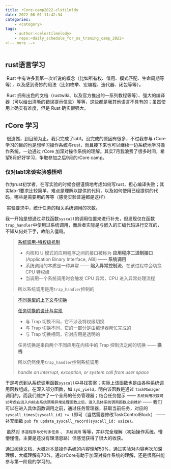 ```yaml
---
title: rCore-camp2022-clstilmldy
date: 2022-08-01 11:42:34
categories:
    - <catogory>
tags:
    - author:<celestilmelody>
    - repo:<daily_schedule_for_os_traning_camp_2022>
<!-- more -->
---
```


## rust语言学习

​	Rust 中有许多我第一次听说的概念（比如所有权、借用、模式匹配、生命周期等等），以及感到奇妙的用法（比如枚举、宏编程、迭代器、闭包等等）。

​	Rust 拥有出色的文档（rustwiki、以及官方推出的一系列教程等等）、强大的编译器（可以给出清晰的错误提示信息）等等，这些都是我其他语言不具有的；虽然使用上确实有难度，但是 Rust 确实很强大。



## rCore 学习

​	很遗憾，到目前为止，我只完成了lab1。没完成的原因有很多，不过我参与 rCore 学习的目的也是想学习操作系统与rust，而且接下来也可以继续一边系统地学习操作系统，一边通过 rCore 加深对操作系统的理解。其实7月我浪费了很多时间，希望8月好好学习，争取参加之后9月的rCore camp。

### 仅对lab1来谈实验感悟吧

​	作为rust初学者，在写实验的时候会很谨慎地考虑如何写rust，担心编译失败；其实lab-1要求比较简单，难点是理解以提供的代码，以及如何使用已经提供的代码，哪些是需要用的等等（感觉实验普遍都是这样）

​	实验要求中，统计任务的相关系统调用的次数。

​	我一开始是想通过寻找函数`syscall`的调用位置来进行补充，但发现仅在函数`trap_handler`中使用过系统调用，而后者实际是与嵌入的汇编代码进行交互的，不知从何处下手，故陷入僵局。

>[系统调用-特权级机制](http://rcore-os.cn/rCore-Tutorial-Book-v3/chapter2/1rv-privilege.html)
>
>- 内核和 U 模式的应用程序之间的接口被称为 **应用程序二进制接口** (Application Binary Interface, ABI) —— **系统调用**
>- 系统调用的本质是一种异常 —— **陷入异常控制流**，在该过程中会切换 CPU 特权级
>- 当调用一个系统调用时会触发 CPU 异常，CPU 进入异常处理流程
>
>所以系统调用是用`trap_handler`控制的

> [不同类型的上下文与切换](http://rcore-os.cn/rCore-Tutorial-Book-v3/chapter3/2task-switching.html#id4)
>
> [任务切换的设计与实现](http://rcore-os.cn/rCore-Tutorial-Book-v3/chapter3/2task-switching.html#term-task-switch-impl)
>
> - 与 Trap 切换不同，它不涉及特权级切换
> - 与 Trap 切换不同，它的一部分是由编译器帮忙完成的
> - 与 Trap 切换相同，它对应用是透明的
>
> 任务切换是来自两个不同应用在内核中的 Trap 控制流之间的切换 ——  **换栈**
>
> 所以仍然使用`trap_handler`控制系统调用
>
> *handle an interrupt, exception, or system call from user space*	

​	于是考虑到从系统调用函数`syscall`中寻找答案；实际上该函数也是由各种系统调用函数组成，在深入部分函数，如 `sys_yield`，明白该函数是通过 `TaskManager` 调用的，而我们维护了一个全局的任务管理器；结合任务提示 —— `系统调用次数可以考虑在进入内核态系统调用异常处理函数之后，进入具体系统调用函数之前维护` —— 我们可以在进入具体函数调用之前，通过任务管理器，获取当前任务，对应的`syscall_times[syscall_id] += 1`即可（当然需要修改TaskControlBlock） —— 补充函数 `pub fn update_syscall_record(syscall_id: usize)`。

​	虽然对 `多道程序与分时多任务` 、 `系统调用` 等等，并非完全理解（初始操作系统，懵懵懂懂，主要是还没有理清思路）但感觉获得了很大的收获。

​	通过阅读文档，大概对本章操作系统的内容理解50%，通过实验对内容再次加深理解，大概理解有70%。通过rCore有助于加深对操作系统的理解，还是很高兴能参与第一阶段的学习的。
